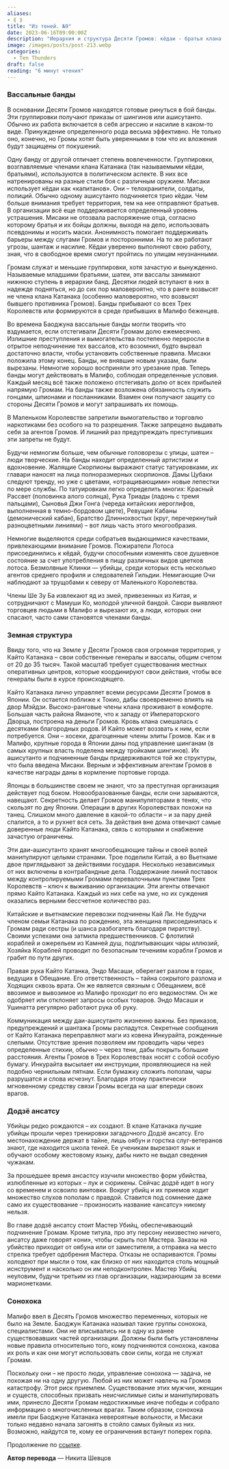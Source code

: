 ```yaml
---
aliases: 
- ⟪ ⟫
title: "Из теней. №9"
date: 2023-06-16T09:00:00Z
description: "Иерархия и структура Десяти Громов: кёдаи - братья клана Катанака, шатеи - младшие вассалы, и их роли в организации. Псевдонимы, маски и анонимность для устрашения и защиты интересов Громов. Разнообразные группировки в службе у Десяти Громов в сеттинге Малифо."
image: /images/posts/post-213.webp
categories: 
  - Ten Thunders
draft: false
reading: "6 минут чтения"
---
```


### Вассальные банды

В основании Десяти Громов находятся готовые ринуться в бой банды. Эти группировки получают приказы от шингинов или ашисутанто. Обычно их работа включается в себя агрессию и насилие в каком-то виде. Принуждение определенного рода весьма эффективно. Не только оно, конечно, но Громы хотят быть уверенными в том что их вложения будут защищены от покушений.

Одну банду от другой отличает степень вовлеченности. Группировки, возглавляемые членами клана Катанака (так называемыми кёдаи, братьями), используются в политическом аспекте. В них все натренированы на разные стили боя с различным оружием. Мисаки использует кёдаи как «капитанов». Они – телохранители, солдаты, полиций. Обычно одному ашисутанто подчиняется трио кёдаи. Чем больше внимания требует территория, тем на нее отправляют братьев. В организации всё еще поддерживается определенный уровень устрашения. Мисаки не отозвала распоряжение отца, согласно которому братья и их бойцы должны, выходя на дело, использовать псевдонимы и носить маски. Анонимность помогает поддерживать барьеры между слугами Громов и посторонними. На то же работают угрозы, шантаж и насилие. Кёдаи уверенно выполняют свою работу, зная, что в свободное время смогут пройтись по улицам неузнанными.

Громам служат и меньшие группировки, хотя зачастую и вынужденно. Называемые младшими братьями, шатеи, эти вассалы занимают нижнюю ступень в иерархии банд. Десятки людей вступают в них в надежде подняться, но до сих пор маловероятно, что в ранге возвысят не члена клана Катанака (особенно маловероятно, что возвысят бывшего противника Громов). Банды прибывают со всех Трех Королевств или формируются в среде прибывших в Малифо беженцев.

Во времена Баоджуна вассальные банды могли творить что вздумается, если отстегивали Десяти Громам долю ежемесячно. Излишние преступления и вымогательства постепенно переросли в отрытое неподчинение тех вассалов, кто возомнил, будто вырвал достаточно власти, чтобы установить собственные правила. Мисаки положила этому конец. Банды, не внявшие новым указам, были вырезаны. Немногие хорошо восприняли это урезание прав. Теперь банды могут действовать в Малифо, соблюдая определенные условия. Каждый месяц всё также положено отстегивать долю от всех прибылей напрямую Громам. На банды также возложена обязанность служить гонцами, шпионами и посланниками. Взамен они получают защиту со стороны Десяти Громов и могут запрашивать их помощь.

В Маленьком Королевстве запретили вымогательство и торговлю наркотиками без особого на то разрешения. Также запрещено выдавать себя за агентов Громов. И лишний раз предупреждать преступивших эти запреты не будут.

Будучи немногим больше, чем обычные головорезы с улицы, шатеи – люди творческие. На банды находит определенный артистизм и вдохновение. Жалящие Скорпионы выражают статус татуировками, их главари наносят на лица полноразмерных скорпионов. Дамы Цубаки следуют тренду, но уже с цветами, «отращивающими» новые лепестки по мере службы. По татуировкам легко определить многих: Красный Рассвет (половинка алого солнца), Рука Триады (ладонь с тремя пальцами), Сыновья Джи Гонга (череда китайских иероглифов, выполненная в темно-бордовом цвете), Ревущие Кабаны (демонический кабан), Братство Длиннохвостых (круг, перечеркнутый разноцветными линиями) – вот лишь часть этого многообразия.

Немногие выделяются среди собратьев выдающимися качествами, привлекающими внимание Громов. Пожиратели Лотоса присоединились к кёдай, будучи способными изменять свое душевное состояние за счет употребления в пищу различных видов цветков лотоса. Безмолвные Клинки — убийцы, среди которых есть несколько агентов среднего профиля и следователей Гильдии. Немигающие Очи наблюдают за трущобами к северу от Маленького Королевства.

Члены Ше Зу Ба извлекают яд из змей, привезенных из Китая, и сотрудничают с Мамуши Ко, молодой уличной бандой. Саюри выявляют торговцев людьми в Малифо и вырезают их, а люди, которых они спасают, часто сами становятся членами банды.

### Земная структура

Ввиду того, что на Земле у Десяти Громов своя огромная территория, у Кайто Катанака – свои собственные генералы и вассалы, общим счетом от 20 до 35 тысяч. Такой масштаб требует существования местных оперативных центров, которые координируют свои действия, чтобы все генералы были в курсе происходящего.

Кайто Катанака лично управляет всеми ресурсами Десяти Громов в Японии. Он остается поближе к Токио, дабы своевременно влиять на двор Мэйдзи. Высоко-ранговые члены клана проживают в комфорте. Большая часть района Яманоте, что к западу от Императорского Дворца, построена на деньги Громов. Кровь клана смешалась с десятками благородных родов. И Кайто может воззвать к ним, если потребуется. Они – хосеки, драгоценные члены элиты Громов. Как и в Малифо, крупные города в Японии даны под управление шинганам (в самых крупных власть поделена между тройками шингинов). Их ашисутанто и подчиненные банды придерживаются той же структуры, что была введена Мисаки. Верным и эффективным агентам Громов в качестве награды даны в кормление портовые города.

Японцы в большинстве своем не знают, что за преступная организация действует под боком. Новообразованные банды, если они зарываются, навещают. Секретность делает Громов манипуляторами в тенях, что скользят по дну Японии. Операции в других Королевствах похожи на танец. Слишком много давление в какой-то области – и за пару дней спалится, а то и рухнет вся сеть. За действия вне дома отвечают самые доверенные люди Кайто Катанака, связь с которыми и снабжение зачастую ограничены.

Эти даи-ашисутанто хранят многообещающие тайны и своей волей манипулируют целыми странами. Трое поделили Китай, а во Вьетнаме двое приглядывают за действиями государя. Несколько независимых от них включены в контрабандные дела. Поддержание линий поставок между контролируемыми Громами перевалочными пунктами Трех Королевств – ключ к выживанию организации. Эти агенты отвечают прямо Кайто Катанака. Каждый из них себе на уме, но их суждения оказались верными бессчетное количество раз.

Китайские и вьетнамские перевозки подчинены Кай Ли. Не будучи членом семьи Катанака по рождению, эта женщина присоединилась к Громам ради сестры (и шанса разбогатеть благодаря пиратству). Своими успехами она затмила предшественников. С флотилий кораблей и ожерельем из Камней душ, подпитывающих чары иллюзий, Хозяйка Кораблей проводит по безопасным течениям корабли Громов и грабит по пути других.

Правая рука Кайто Катанка, Эндо Масаши, оберегает разлом в горах, ведущих в Обещание. Его ответственность – тайна сокрытого разлома и Ходящих сквозь врата. Он же является связным с Обещанием, всё ввозимое и вывозимое из Малифо проходит по его ведомостям. Он же одобряет или отклоняет запросы особых товаров. Эндо Масаши и Ушинатта регулярно работают рука об руку.

Коммуникация между даи-ашисутанто жизненно важны. Без приказов, предупреждений и шантажа Громы распадутся. Секретные сообщения от Кайто Катанака переправляют маги из ковена Инкурайта, рожденные слепыми. Отсутствие зрения позволяем им проводить чары через определенные стихии, обычно – через тени, дабы покрыть большие расстояния. Агенты Громов в Трех Королевствах носят с собой особую бумагу. Инкурайта высылает им инструкции, проявляющиеся на ней подобно чернильным пятнам. Если бумажку сложить пополам, чары разрушатся и слова исчезнут. Благодаря этому практически мгновенному средству связи Громы всегда на шаг впереди своих врагов.

### Додзё ансатсу

Убийцы редко рождаются – их создают. В клане Катанака лучшие убийцы прошли через тренировки загадочного Додзё ансатсу. Его местонахождение держат в тайне, лишь оябун и горстка слуг-ветеранов знают, где находится школа теней. Ее ученикам вырезают язык и обучают особому жестовому языку, дабы никто не выдал сведения чужакам.

За прошедшее время ансастсу изучили множество форм убийства, излюбленные из которых – лук и сюрикены. Сейчас додзё идет в ногу со временем и освоило винтовки. Вокруг убийц и их приемов ходит множество слухов пополам с правдой. Ставится под сомнение даже само их существование – произносить название «ансатсу» никому нельзя.

Во главе додзё ансатсу стоит Мастер Убийц, обеспечивающий подчинение Громам. Кроме титула, про эту персону неизвестно ничего, ансатсу даже говорят «они», чтобы скрыть пол Мастера. Заказы на убийство приходит от оябуна или от заместителя, а отправка на место стрелка требует одобрения Мастера. Отказы не оспариваются. Громы холодеют при мысли о том, как близко от них находится столь мощный иснструмент и насколько он им неподконтролен. Мастер Убийц неуловим, будучи третьим из глав организации, надзирающим за всеми марионетками.

### Сонохока

Малифо ввел в Десять Громов множество переменных, которых не было на Земле. Баоджун Катанака называл такие группы сонохока, специалистами. Они не вписывались ни в одну из ранее существовавших частей организации. Должны были быть установлены новые правила относительно того, кому подчиняются сонохока, какова их роль и как они могут использовать свои силы, когда не служат Громам.

Поскольку они – не просто люди, управление сонохока — задача, не похожая ни на одну другую. Любой из них может навлечь на Громов катастрофу. Этот риск приемлем. Существование этих мужчин, женщин и существ, способных призвать неисчислимые силы и манипулировать ими, принесло Десяти Громам недостижимые иначе победы и собрало информацию о многочисленных врагах. Таким образом, сонохока имели при Баоджуне Катанака невероятные вольности, и Мисаки только недавно начала загонять в стойло самых буйных из них. Возможно, найдутся те, кому ее ограничения встанут поперек горла.


Продолжение по [ссылке](http://malifaux.vercel.app/posts/post-214).

**Автор перевода** — Никита Шевцов
